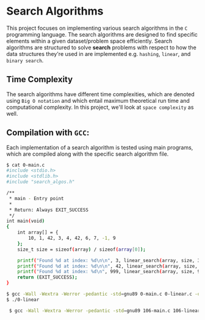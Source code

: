 # Search Algorithms

This project focuses on implementing various search algorithms in the `C` programming language. The search algorithms are designed to find specific elements within a given dataset/problem space efficiently. Search algorithms are structured to solve **search** problems with respect to how the data structures they're used in are implemented e.g. `hashing`, `linear`, and `binary search`.


## Time Complexity

The search algorithms have different time complexities, which are denoted using `Big O notation` and which entail maximum theoretical run time and computational complexity. In this project, we'll look at `space complexity` as well.

## Compilation with `GCC`:
Each implementation of a search algorithm is tested using main programs, which are compiled along with the specific search algorithm file.

```bash
$ cat 0-main.c
#include <stdio.h>
#include <stdlib.h>
#include "search_algos.h"

/**
 * main - Entry point
 *
 * Return: Always EXIT_SUCCESS
 */
int main(void)
{
    int array[] = {
        10, 1, 42, 3, 4, 42, 6, 7, -1, 9
    };
    size_t size = sizeof(array) / sizeof(array[0]);

    printf("Found %d at index: %d\n\n", 3, linear_search(array, size, 3));
    printf("Found %d at index: %d\n\n", 42, linear_search(array, size, 42));
    printf("Found %d at index: %d\n", 999, linear_search(array, size, 999));
    return (EXIT_SUCCESS);
}
```

```bash
$ gcc -Wall -Wextra -Werror -pedantic -std=gnu89 0-main.c 0-linear.c -o 0-linear
$ ./0-linear
```

```bash
 $ gcc -Wall -Wextra -Werror -pedantic -std=gnu89 106-main.c 106-linear_skip.c skiplist/*.c -lm -o 106-linear
```
